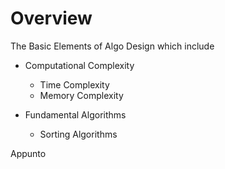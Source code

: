 
# Overview 

The Basic Elements of Algo Design which include 
- Computational Complexity 
  - Time Complexity 
  - Memory Complexity 
  
- Fundamental Algorithms 
  - Sorting Algorithms 





Appunto 
